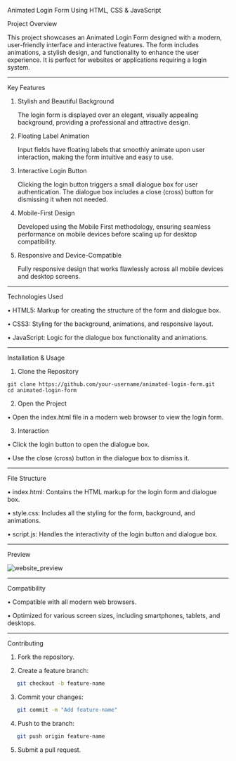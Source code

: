 Animated Login Form Using HTML, CSS & JavaScript

Project Overview

This project showcases an Animated Login Form designed with a modern, user-friendly interface and interactive features. The form includes animations, a stylish design, and functionality to enhance the user experience. It is perfect for websites or applications requiring a login system.
________________________________________
Key Features
1.	Stylish and Beautiful Background

      The login form is displayed over an elegant, visually appealing background, providing a professional and attractive design.
2.	Floating Label Animation
   
      Input fields have floating labels that smoothly animate upon user interaction, making the form intuitive and easy to use.
3.	Interactive Login Button
   
      Clicking the login button triggers a small dialogue box for user authentication.
  	  The dialogue box includes a close (cross) button for dismissing it when not needed.
5.	Mobile-First Design

      Developed using the Mobile First methodology, ensuring seamless performance on mobile devices before scaling up for desktop compatibility.
6.	Responsive and Device-Compatible
   
      Fully responsive design that works flawlessly across all mobile devices and desktop screens.
________________________________________
Technologies Used

•	HTML5: Markup for creating the structure of the form and dialogue box.

•	CSS3: Styling for the background, animations, and responsive layout.

•	JavaScript: Logic for the dialogue box functionality and animations.
________________________________________
Installation & Usage
1. Clone the Repository
```
git clone https://github.com/your-username/animated-login-form.git
cd animated-login-form
```
2. Open the Project
   
•	Open the index.html file in a modern web browser to view the login form.

3. Interaction

•	Click the login button to open the dialogue box.

•	Use the close (cross) button in the dialogue box to dismiss it.
________________________________________
File Structure

•	index.html: Contains the HTML markup for the login form and dialogue box.

•	style.css: Includes all the styling for the form, background, and animations.

•	script.js: Handles the interactivity of the login button and dialogue box.
________________________________________
Preview

 ![website_preview](https://github.com/user-attachments/assets/69128e2b-eb0f-466c-9fe0-e5553d7924b9)


________________________________________
Compatibility

•	Compatible with all modern web browsers.

•	Optimized for various screen sizes, including smartphones, tablets, and desktops.
________________________________________
Contributing

1.	Fork the repository.
   
2.	Create a feature branch:
   ``` bash
      git checkout -b feature-name
```
3.	Commit your changes:
   ``` bash
      git commit -m "Add feature-name"
```
4.	Push to the branch:
   ``` bash
      git push origin feature-name
```
5.	Submit a pull request.
